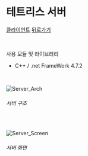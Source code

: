 # 테트리스 서버
[클라이언트](https://github.com/YiDongYeol/TETRIS_CLIENT_CPP)
[뒤로가기](https://github.com/YiDongYeol)

<br/>

사용 모듈 및 라이브러리
- C++ / .net FrameWork 4.7.2

<br/>
  
![Server_Arch]()
###### 서버 구조

<br/>
  
![Server_Screen](https://github.com/YiDongYeol/TETRIS_SERVER_CPP/blob/main/capture/server.png)
###### 서버 화면

<br/>

